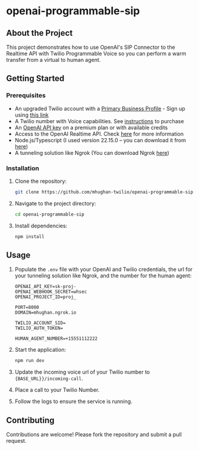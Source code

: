 # openai-programmable-sip

## About the Project

This project demonstrates how to use OpenAI's SIP Connector to the Realtime API with Twilio Programmable Voice so you can perform a warm transfer from a virtual to human agent.

## Getting Started

### Prerequisites

- An upgraded Twilio account with a [Primary Business Profile](https://www.twilio.com/docs/trust-hub/trusthub-rest-api/console-create-a-primary-customer-profile) - Sign up using [this link](https://www.twilio.com/try-twilio)
- A Twilio number with Voice capabilities. See [instructions](https://help.twilio.com/articles/223135247-How-to-Search-for-and-Buy-a-Twilio-Phone-Number-from-Console) to purchase
- An [OpenAI API key](https://beta.openai.com/account/api-keys) on a premium plan or with available credits
- Access to the OpenAI Realtime API. Check [here](https://platform.openai.com/docs/guides/realtime) for more information
- Node.js/Typescript (I used version 22.15.0 – you can download it from [here](https://nodejs.org/es/blog/release/v22.15.0))
- A tunneling solution like Ngrok (You can download Ngrok [here](https://ngrok.com/download))

### Installation

1. Clone the repository:
    ```bash
    git clone https://github.com/mhughan-twilio/openai-programmable-sip.git
    ```
2. Navigate to the project directory:
    ```bash
    cd openai-programmable-sip
    ```
3. Install dependencies:
    ```bash
    npm install
    ```

## Usage

1. Populate the `.env` file with your OpenAI and Twilio credentials, the url for your tunneling solution like Ngrok, and the number for the human agent:
    ```
    OPENAI_API_KEY=sk-proj-
    OPENAI_WEBHOOK_SECRET=whsec
    OPENAI_PROJECT_ID=proj_

    PORT=8000
    DOMAIN=mhughan.ngrok.io

    TWILIO_ACCOUNT_SID=
    TWILIO_AUTH_TOKEN=

    HUMAN_AGENT_NUMBER=+15551112222
    ```
2. Start the application:
    ```bash
    npm run dev
    ```

3. Update the incoming voice url of your Twilio number to `{BASE_URL}}/incoming-call`.

4. Place a call to your Twilio Number.

5. Follow the logs to ensure the service is running.

## Contributing

Contributions are welcome! Please fork the repository and submit a pull request.